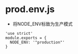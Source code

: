 # prod.env.js

- 将NODE_ENV标致为生产模式

``` JS
'use strict'
module.exports = {
  NODE_ENV: '"production"'
}
```

